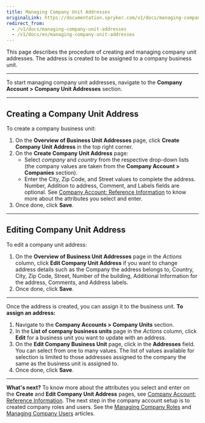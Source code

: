 ```yaml
---
title: Managing Company Unit Addresses
originalLink: https://documentation.spryker.com/v1/docs/managing-company-unit-addresses
redirect_from:
  - /v1/docs/managing-company-unit-addresses
  - /v1/docs/en/managing-company-unit-addresses
---
```


This page describes the procedure of creating and managing company unit addresses. The address is created to be assigned to a company business unit.
***
To start managing company unit addresses, navigate to the **Company Account > Company Unit Addresses** section.
***
## Creating a Company Unit Address

To create a company business unit:
1. On the **Overview of Business Unit Addresses** page, click **Create Company Unit Address** in the top right corner.
2. On the **Create Company Unit Address** page:
    * Select _company_ and _country_ from the respective drop-down lists (the company values are taken from the **Company Account > Companies** section).
    * Enter the City, Zip Code, and Street values to complete the address. Number, Addition to address, Comment, and Labels fields are optional. See [Company Account: Reference Information](/docs/scos/dev/user-guides/201811.0/back-office-user-guide/company-account/references/company-account-reference-information.html) to know more about the attributes you select and enter.
3. Once done, click **Save**. 
***
## Editing Company Unit Address
To edit a company unit address:
1. On the **Overview of Business Unit Addresses** page in the _Actions_ column, click **Edit Company Unit Address** if you want to change address details such as the Company the address belongs to, Country, City, Zip Code, Street, Number of the building, Additional Information for the address, Comments, and Address labels.
2. Once done, click **Save**.
***
Once the address is created, you can assign it to the business unit.
**To assign an address:**
1. Navigate to the **Company Accounts > Company Units** section.
2. In the **List of company business units** page  in the _Actions_ column, click **Edit** for a business unit you want to update with an address.
3. On the **Edit Company Business Unit** page, click in the **Addresses** field. You can select from one to many values. The list of values available for selection is limited to those addresses assigned to the company the same as the business unit is assigned to.
4. Once done, click **Save**.

***
**What's next?**
To know more about the attributes you select and enter on the **Create** and **Edit Company Unit Address** pages, see [Company Account: Reference Information](/docs/scos/dev/user-guides/201811.0/back-office-user-guide/company-account/references/company-account-reference-information.html).
The next step in the company account setup is to created company roles and users. See the [Managing Company Roles](/docs/scos/dev/user-guides/201811.0/back-office-user-guide/company-account/managing-a-company-account/managing-company-roles.html) and [Managing Company Users](/docs/scos/dev/user-guides/201811.0/back-office-user-guide/company-account/managing-a-company-account/managing-company-users.html) articles.
